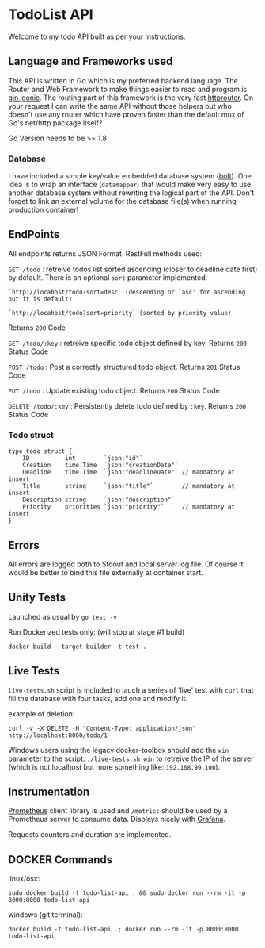 
# TodoList API

Welcome to my todo API built as per your instructions.

## Language and Frameworks used
This API is written in Go which is my preferred backend language.
The Router and Web Framework to make things easier to read and program is [gin-gonic](https://github.com/gin-gonic/gin).
The routing part of this framework is the very fast [httprouter](https://github.com/julienschmidt/httprouter). On your request I can write the same API without those helpers but who doesn't use any router which have proven faster than the default mux of Go's net/http package itself?

Go Version needs to be >= 1.8

### Database
I have included a simple key/value embedded database system ([bolt](https://github.com/boltdb/bolt)).
One idea is to wrap an interface (`datamapper`) that would make very easy to use another database system without rewriting the logical part of the API.
Don't forget to link an external volume for the database file(s) when running production container!

## EndPoints
All endpoints returns JSON Format.
RestFull methods used:

`GET /todo` : retreive todos list sorted ascending (closer to deadline date first) by default.
There is an optional `sort` parameter implemented:

    `http://locahost/todo?sort=desc` (descending or `asc' for ascending but it is default)

    `http://locahost/todo?sort=priority` (sorted by priority value)
Returns `200` Code


`GET /todo/:key` : retreive specific todo object defined by key. Returns `200` Status Code

`POST /todo` : Post a correctly structured todo object. Returns `201` Status Code

`PUT /todo` : Update existing todo object. Returns `200` Status Code

`DELETE /todo/:key` : Persistently delete todo defined by `:key`. Returns `200` Status Code



### Todo struct
```
type todo struct {
	ID          int        `json:"id"`
	Creation    time.Time  `json:"creationDate"`
	Deadline    time.Time  `json:"deadlineDate"` // mandatory at insert
	Title       string     `json:"title"`        // mandatory at insert
	Description string     `json:"description"`
	Priority    priorities `json:"priority"`     // mandatory at insert
}

```

## Errors

All errors are logged both to Stdout and local server.log file. Of course it would be better to bind this file externally at container start.

## Unity Tests
Launched as usual by `go test -v`

Run Dockerized tests only: (will stop at stage #1 build)
```
docker build --target builder -t test .
```


## Live Tests
`live-tests.sh` script is included to lauch a series of 'live' test with `curl` that fill the database with four tasks, add one and modify it.

example of deletion:
```
curl -v -X DELETE -H "Content-Type: application/json" http://localhost:8000/todo/1
```

Windows users using the legacy docker-toolbox should add the `win` parameter to the script: `./live-tests.sh win` to retreive the IP of the server (which is not localhost but more something like: `192.168.99.100`).

## Instrumentation
[Prometheus](https://github.com/prometheus/client_golang) client library is used and `/metrics` should be used by a Prometheus server to consume data. Displays nicely with [Grafana](https://grafana.com/).

Requests counters and duration are implemented.

## DOCKER Commands
linux/osx:
```
sudo docker build -t todo-list-api . && sudo docker run --rm -it -p 8000:8000 todo-list-api

```
windows (git terminal):
```
docker build -t todo-list-api .; docker run --rm -it -p 8000:8000 todo-list-api
```
